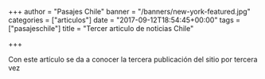 +++
author = "Pasajes Chile"
banner = "/banners/new-york-featured.jpg"
categories = ["articulos"]
date = "2017-09-12T18:54:45+00:00"
tags = ["pasajeschile"]
title = "Tercer articulo de noticias Chile"

+++


Con este artículo se da a conocer la tercera publicación del sitio por tercera vez